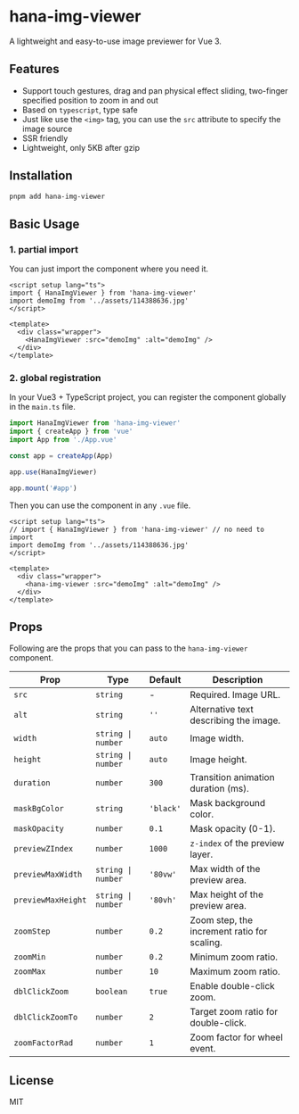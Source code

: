 # hana-img-viewer

A lightweight and easy-to-use image previewer for Vue 3.

## Features

- Support touch gestures, drag and pan physical effect sliding, two-finger specified position to zoom in and out
- Based on `typescript`, type safe
- Just like use the `<img>` tag, you can use the `src` attribute to specify the image source
- SSR friendly
- Lightweight, only 5KB after gzip

## Installation

```bash
pnpm add hana-img-viewer
```

## Basic Usage

### 1. partial import

You can just import the component where you need it.

```vue
<script setup lang="ts">
import { HanaImgViewer } from 'hana-img-viewer'
import demoImg from '../assets/114388636.jpg'
</script>

<template>
  <div class="wrapper">
    <HanaImgViewer :src="demoImg" :alt="demoImg" />
  </div>
</template>
```

### 2. global registration

In your Vue3 + TypeScript project, you can register the component globally in the `main.ts` file.

```ts [main.ts]
import HanaImgViewer from 'hana-img-viewer'
import { createApp } from 'vue'
import App from './App.vue'

const app = createApp(App)

app.use(HanaImgViewer)

app.mount('#app')
```

Then you can use the component in any `.vue` file.

```vue
<script setup lang="ts">
// import { HanaImgViewer } from 'hana-img-viewer' // no need to import
import demoImg from '../assets/114388636.jpg'
</script>

<template>
  <div class="wrapper">
    <hana-img-viewer :src="demoImg" :alt="demoImg" />
  </div>
</template>
```

## Props

Following are the props that you can pass to the `hana-img-viewer` component.

| **Prop**           | **Type**           | **Default** | **Description**                             |
| ------------------ | ------------------ | ----------- | ------------------------------------------- |
| `src`              | `string`           | -           | Required. Image URL.                        |
| `alt`              | `string`           | `''`        | Alternative text describing the image.      |
| `width`            | `string \| number` | `auto`      | Image width.                                |
| `height`           | `string \| number` | `auto`      | Image height.                               |
| `duration`         | `number`           | `300`       | Transition animation duration (ms).         |
| `maskBgColor`      | `string`           | `'black'`   | Mask background color.                      |
| `maskOpacity`      | `number`           | `0.1`       | Mask opacity (0-1).                         |
| `previewZIndex`    | `number`           | `1000`      | `z-index` of the preview layer.             |
| `previewMaxWidth`  | `string \| number` | `'80vw'`    | Max width of the preview area.              |
| `previewMaxHeight` | `string \| number` | `'80vh'`    | Max height of the preview area.             |
| `zoomStep`         | `number`           | `0.2`       | Zoom step, the increment ratio for scaling. |
| `zoomMin`          | `number`           | `0.2`       | Minimum zoom ratio.                         |
| `zoomMax`          | `number`           | `10`        | Maximum zoom ratio.                         |
| `dblClickZoom`     | `boolean`          | `true`      | Enable double-click zoom.                   |
| `dblClickZoomTo`   | `number`           | `2`         | Target zoom ratio for double-click.         |
| `zoomFactorRad`    | `number`           | `1`       | Zoom factor for wheel event.                |

## License

MIT
